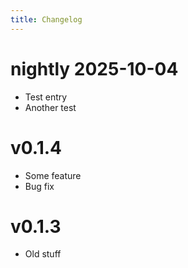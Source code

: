 ```yaml
---
title: Changelog
---
```


# nightly 2025-10-04

- Test entry
- Another test

# v0.1.4

- Some feature
- Bug fix

# v0.1.3

- Old stuff

